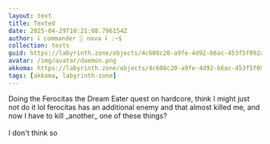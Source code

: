 ```yaml
---
layout: text
title: Texted
date: 2025-04-29T10:21:08.796154Z
author: ⸸ commander ░ nova ⸸ :~$
collection: texts
guid: https://labyrinth.zone/objects/4c608c20-a9fe-4d92-b6ac-453f5f092af2
avatar: /img/avatar/daemon.png
akkoma: https://labyrinth.zone/objects/4c608c20-a9fe-4d92-b6ac-453f5f092af2
tags: [akkoma, labyrinth-zone]
---
```


<p>Doing the Ferocitas the Dream Eater quest on hardcore, think I might just not do it lol ferocitas has an additional enemy and that almost killed me, and now I have to kill _another_ one of these things?<br><br>I don't think so</p>